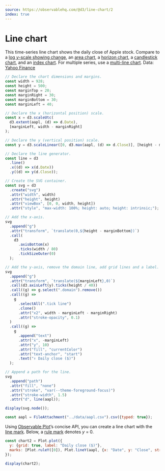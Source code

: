 ```yaml
---
source: https://observablehq.com/@d3/line-chart/2
index: true
---
```


# Line chart

This time-series line chart shows the daily close of Apple stock. Compare to a [log _y_-scale showing change](./change-line-chart), an [area chart](./area-chart), a [horizon chart](./horizon-chart), a [candlestick chart](./candlestick-chart), and an [index chart](./index-chart). For multiple series, use a [multi-line chart](./multi-line-chart). Data: [Yahoo Finance](https://finance.yahoo.com/lookup)

```js echo
// Declare the chart dimensions and margins.
const width = 928;
const height = 500;
const marginTop = 20;
const marginRight = 30;
const marginBottom = 30;
const marginLeft = 40;

// Declare the x (horizontal position) scale.
const x = d3.scaleUtc(
  d3.extent(aapl, (d) => d.Date),
  [marginLeft, width - marginRight]
);

// Declare the y (vertical position) scale.
const y = d3.scaleLinear([0, d3.max(aapl, (d) => d.Close)], [height - marginBottom, marginTop]);

// Declare the line generator.
const line = d3
  .line()
  .x((d) => x(d.Date))
  .y((d) => y(d.Close));

// Create the SVG container.
const svg = d3
  .create("svg")
  .attr("width", width)
  .attr("height", height)
  .attr("viewBox", [0, 0, width, height])
  .attr("style", "max-width: 100%; height: auto; height: intrinsic;");

// Add the x-axis.
svg
  .append("g")
  .attr("transform", `translate(0,${height - marginBottom})`)
  .call(
    d3
      .axisBottom(x)
      .ticks(width / 80)
      .tickSizeOuter(0)
  );

// Add the y-axis, remove the domain line, add grid lines and a label.
svg
  .append("g")
  .attr("transform", `translate(${marginLeft},0)`)
  .call(d3.axisLeft(y).ticks(height / 40))
  .call((g) => g.select(".domain").remove())
  .call((g) =>
    g
      .selectAll(".tick line")
      .clone()
      .attr("x2", width - marginLeft - marginRight)
      .attr("stroke-opacity", 0.1)
  )
  .call((g) =>
    g
      .append("text")
      .attr("x", -marginLeft)
      .attr("y", 10)
      .attr("fill", "currentColor")
      .attr("text-anchor", "start")
      .text("↑ Daily close ($)")
  );

// Append a path for the line.
svg
  .append("path")
  .attr("fill", "none")
  .attr("stroke", "var(--theme-foreground-focus)")
  .attr("stroke-width", 1.5)
  .attr("d", line(aapl));

display(svg.node());
```

```js echo
const aapl = FileAttachment("../data/aapl.csv").csv({typed: true});
```

Using [Observable Plot](https://observablehq.com/plot)’s concise API, you can create a line chart with the [line mark](https://observablehq.com/plot/marks/line). Below, a [rule mark](https://observablehq.com/plot/marks/rule) denotes _y_ = 0.

```js echo
const chart2 = Plot.plot({
  y: {grid: true, label: "Daily close ($)"},
  marks: [Plot.ruleY([0]), Plot.lineY(aapl, {x: "Date", y: "Close", stroke: "var(--theme-foreground-focus)"})]
});

display(chart2);
```
